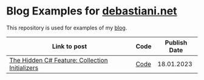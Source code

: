 # Blog Examples for [debastiani.net](https://debastiani.net)

This repository is used for examples of my [blog](https://debastiani.net).

| Link to post                                                                                                                                          | Code                                                 | Publish Date |
| ----------------------------------------------------------------------------------------------------------------------------------------------------- | ---------------------------------------------------- | ------------ |
| [The Hidden C# Feature: Collection Initializers](https://debastiani.net/blog/the-hidden-csharp-feature-collection-initializers)                       | [Code](CollectionInitializers/)                      | 18.01.2023   |
